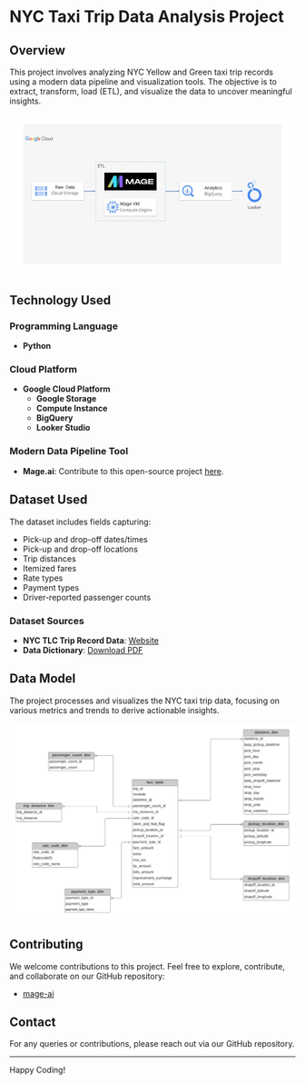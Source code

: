 # NYC Taxi Trip Data Analysis Project

## Overview

This project involves analyzing NYC Yellow and Green taxi trip records using a modern data pipeline and visualization tools. The objective is to extract, transform, load (ETL), and visualize the data to uncover meaningful insights.

![alt text](https://raw.githubusercontent.com/kartikay-261/Uber-Data-pipeline/main/architecture.jpg)

## Technology Used

### Programming Language
- **Python**

### Cloud Platform
- **Google Cloud Platform**
  - **Google Storage**
  - **Compute Instance**
  - **BigQuery**
  - **Looker Studio**

### Modern Data Pipeline Tool
- **Mage.ai**: Contribute to this open-source project [here](https://github.com/mage-ai/mage-ai).

## Dataset Used

The dataset includes fields capturing:
- Pick-up and drop-off dates/times
- Pick-up and drop-off locations
- Trip distances
- Itemized fares
- Rate types
- Payment types
- Driver-reported passenger counts

### Dataset Sources
- **NYC TLC Trip Record Data**: [Website](https://www.nyc.gov/site/tlc/about/tlc-trip-record-data.page)
- **Data Dictionary**: [Download PDF](https://www.nyc.gov/assets/tlc/downloads/pdf/data_dictionary_trip_records_yellow.pdf)

## Data Model

The project processes and visualizes the NYC taxi trip data, focusing on various metrics and trends to derive actionable insights. 

![alt text](https://raw.githubusercontent.com/kartikay-261/Uber-Data-pipeline/main/data_model.jpeg)

## Contributing

We welcome contributions to this project. Feel free to explore, contribute, and collaborate on our GitHub repository:
- [mage-ai](https://github.com/mage-ai/mage-ai)

## Contact

For any queries or contributions, please reach out via our GitHub repository.

---

Happy Coding!
